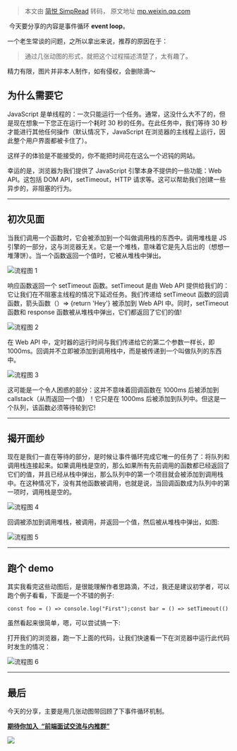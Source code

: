 > 本文由 [简悦 SimpRead](http://ksria.com/simpread/) 转码， 原文地址 [mp.weixin.qq.com](https://mp.weixin.qq.com/s/JpGW0pJWz-ch1M5NVF-I5g)

 今天要分享的内容是事件循环 **event loop**。

一个老生常谈的问题，之所以拿出来说，推荐的原因在于：

> 通过几张动图的形式，就把这个过程描述清楚了，太有趣了。

精力有限，图片并非本人制作，如有侵权，会删除滴～

为什么需要它
------

JavaScript 是单线程的：一次只能运行一个任务。通常，这没什么大不了的，但是现在想象一下您正在运行一个耗时 30 秒的任务。在此任务中，我们等待 30 秒才能进行其他任何操作（默认情况下，JavaScript 在浏览器的主线程上运行，因此整个用户界面都被卡住了）。

这样子的体验是不能接受的，你不能把时间花在这么一个迟钝的网站。

幸运的是，浏览器为我们提供了 JavaScript 引擎本身不提供的一些功能：Web API。这包括 DOM API，setTimeout，HTTP 请求等。这可以帮助我们创建一些异步的，非阻塞的行为。

* * *

初次见面
----

当我们调用一个函数时，它会被添加到一个叫做调用栈的东西中。调用堆栈是 JS 引擎的一部分，这与浏览器无关。它是一个堆栈，意味着它是先入后出的（想想一堆薄饼）。当一个函数返回一个值时，它被从堆栈中弹出。

![](https://mmbiz.qpic.cn/sz_mmbiz_gif/Voibl9R35rqqwtVgvfFmEWaj9821j4Q2jpkRRhrDA7Vzj8oJtCnZDnlHucG4lwMCUDO6qbF3daytotVxZedpCcA/640?wx_fmt=gif)流程图 1

响应函数返回一个 setTimeout 函数。setTimeout 是由 Web API 提供给我们的：它让我们在不阻塞主线程的情况下延迟任务。我们传递给 setTimeout 函数的回调函数，箭头函数（）=> {return 'Hey'} 被添加到 Web API 中。同时，setTimeout 函数和 response 函数被从堆栈中弹出，它们都返回了它们的值!

![](https://mmbiz.qpic.cn/sz_mmbiz_gif/Voibl9R35rqqwtVgvfFmEWaj9821j4Q2jGSLL90NSUR677zyEicibjtIWYia1dUicUts79127szR7DZ6MHlftB2tgTQ/640?wx_fmt=gif)流程图 2

在 Web API 中，定时器的运行时间与我们传递给它的第二个参数一样长，即 1000ms。回调并不立即被添加到调用栈中，而是被传递到一个叫做队列的东西中。

![](https://mmbiz.qpic.cn/sz_mmbiz_gif/Voibl9R35rqqwtVgvfFmEWaj9821j4Q2jA9mYKhS3KBzmUoWBicCzFJvUs4gQt0sOWa1Srhvtw6OCSAnCN3iaVvhw/640?wx_fmt=gif)流程图 3

这可能是一个令人困惑的部分：这并不意味着回调函数在 1000ms 后被添加到 callstack（从而返回一个值）！它只是在 1000ms 后被添加到队列中。但这是一个队列，该函数必须等待轮到它!

* * *

揭开面纱
----

现在是我们一直在等待的部分，是时候让事件循环完成它唯一的任务了：将队列和调用栈连接起来。如果调用栈是空的，那么如果所有先前调用的函数都已经返回了它们的值，并且已经从栈中弹出，那么队列中的第一个项目就会被添加到调用栈中。在这种情况下，没有其他函数被调用，也就是说，当回调函数成为队列中的第一项时，调用栈是空的。

![](https://mmbiz.qpic.cn/sz_mmbiz_gif/Voibl9R35rqqwtVgvfFmEWaj9821j4Q2junKXxScSZkhG1whLEocRsgRnEdAkBicPnaHbpqGAMrcrichKwp51ibydA/640?wx_fmt=gif)流程图 4

回调被添加到调用堆栈，被调用，并返回一个值，然后被从堆栈中弹出，如图:

![](https://mmbiz.qpic.cn/sz_mmbiz_gif/Voibl9R35rqqwtVgvfFmEWaj9821j4Q2j7XqdSK3z9dWb4IkAWmLbSDbNibYJvuf3eLrbnz2M6JntlV7pWutxzfw/640?wx_fmt=gif)流程图 5

* * *

跑个 demo
-------

其实我看完这些动图后，是很能理解作者思路滴，不过，我还是建议初学者，可以跑个例子看看，下面是一个不错的例子:

```
const foo = () => console.log("First");const bar = () => setTimeout(() => console.log("Second"), 500);const baz = () => console.log("Third");bar();foo();baz();
```

虽然看起来很简单，嗯，可以尝试搞一下:

打开我们的浏览器，跑一下上面的代码，让我们快速看一下在浏览器中运行此代码时发生的情况：

![](https://mmbiz.qpic.cn/sz_mmbiz_gif/Voibl9R35rqqwtVgvfFmEWaj9821j4Q2jpmicXuMLZc7nAeO9y6ZtAc9E2JU5V1PJ8FgwMT7ia1Vh17vSRQibiaPI2Q/640?wx_fmt=gif)流程图 6

* * *

最后
--

今天的分享，主要是用几张动图带回顾了下事件循环机制。

[**期待你加入  “前端面试交流与内推群”**](http://mp.weixin.qq.com/s?__biz=MzI2MjcxNTQ0Nw==&mid=2247491808&idx=2&sn=bc93309ac6569e1031d4ac40ff896544&chksm=ea4441b8dd33c8aeacedefabf5f8b20d6dc5a512b56bac343f8f988d1bce7c03ba02f19d3a0e&scene=21#wechat_redirect) 

![](https://mmbiz.qpic.cn/mmbiz_png/jQmwTIFl1V2mwZjG8T1LDomW0BIojAlLLzicDRktticyGHQwG0SoxC2vTtleOCIPBFrUia681Mnr8EmHpRxZH0aPg/640?wx_fmt=png)